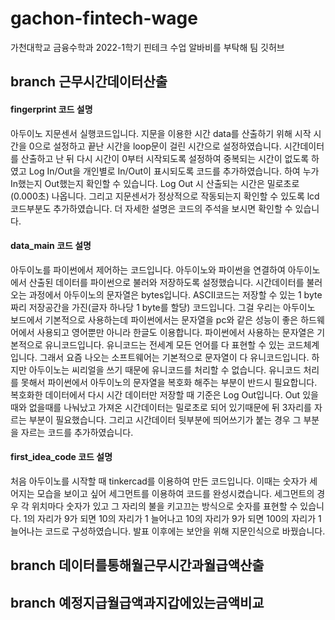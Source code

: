 # gachon-fintech-wage
가천대학교 금융수학과 2022-1학기 핀테크 수업 알바비를 부탁해 팀 깃허브


## branch 근무시간데이터산출
#### fingerprint 코드 설명
아두이노 지문센서 실행코드입니다. 지문을 이용한 시간 data를 산출하기 위해 시작 시간을 0으로 설정하고 끝난 시간을 loop문이 걸린 시간으로 설정하였습니다. 시간데이터를 산출하고 난 뒤 다시 시간이 0부터 시작되도록 설정하여 중복되는 시간이 없도록 하였고 Log In/Out을 개인별로 In/Out이 표시되도록 코드를 추가하였습니다. 하여 누가 In했는지 Out했는지 확인할 수 있습니다. Log Out 시 산출되는 시간은 밀로초로(0.000초) 나옵니다. 그리고 지문센서가 정상적으로 작동되는지 확인할 수 있도록 lcd 코드부분도 추가하였습니다. 더 자세한 설명은 코드의 주석을 보시면 확인할 수 있습니다.

#### data_main 코드 설명
아두이노를 파이썬에서 제어하는 코드입니다. 아두이노와 파이썬을 연결하여 아두이노에서 산출된 데이터를 파이썬으로 불러와 저장하도록 설정했습니다. 시간데이터를 불러오는 과정에서 아두이노의 문자열은 bytes입니다. ASCII코드는 저장할 수 있는 1 byte짜리 저장공간을 가진(글자 하나당 1 byte를 할당) 코드입니다. 그걸 우리는 아두이노 보드에서 기본적으로 사용하는데 파이썬에서는 문자열을 pc와 같은 성능이 좋은 하드웨어에서 사용되고 영어뿐만 아니라 한글도 이용합니다. 파이썬에서 사용하는 문자열은 기본적으로 유니코드입니다. 유니코드는 전세계 모든 언어를 다 표현할 수 있는 코드체계입니다. 그래서 요즘 나오는 소프트웨어는 기본적으로 문자열이 다 유니코드입니다. 하지만 아두이노는 씨리얼을 쓰기 때문에 유니코드를 처리할 수 없습니다. 유니코드 처리를 못해서 파이썬에서 아두이노의 문자열을 복호화 해주는 부분이 반드시 필요합니다. 복호화한 데이터에서 다시 시간 데이터만 저장할 때 기준은 Log Out입니다. Out 있을때와 없을때를 나눠났고 가져온 시간데이터는 밀로초로 되어 있기때문에 뒤 3자리를 자르는 부분이 필요했습니다. 그리고 시간데이터 뒷부분에 띄어쓰기가 붙는 경우 그 부분을 자르는 코드를 추가하였습니다.

#### first_idea_code 코드 설명
처음 아두이노를 시작할 때 tinkercad를 이용하여 만든 코드입니다. 이때는 숫자가 세어지는 모습을 보이고 싶어 세그먼트를 이용하여 코드를 완성시켰습니다. 세그먼트의 경우 각 위치마다 숫자가 있고 그 자리의 불을 키고끄는 방식으로 숫자를 표현할 수 있습니다. 1의 자리가 9가 되면 10의 자리가 1 늘어나고 10의 자리가 9가 되면 100의 자리가 1 늘어나는 코드로 구성하였습니다. 발표 이후에는 보안을 위해 지문인식으로 바꿨습니다. 



## branch 데이터를통해월근무시간과월급액산출



## branch 예정지급월급액과지갑에있는금액비교




